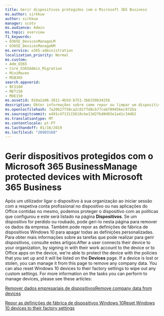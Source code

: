 ```yaml
---
title: Gerir dispositivos protegidos com o Microsoft 365 Business
ms.author: sirkkuw
author: sirkkuw
manager: scotv
ms.audience: Admin
ms.topic: overview
f1_keywords:
- O365E_DevicesManageLM
- O365E_DevicesManageKM
ms.service: o365-administration
localization_priority: Normal
ms.custom:
- Adm_O365
- Core_O365Admin_Migration
- MiniMaven
- MSB365
search.appverid:
- BCS160
- MET150
- MOE150
ms.assetid: 018a2a96-3811-4b5d-b751-3b6330b34256
description: Obter informações sobre como repor ou limpar um dispositivo que é gerido através de políticas de protecção.
ms.openlocfilehash: 7a20627f50ca2c01ffd8cb77cebf89456ec972ba
ms.sourcegitcommit: e491c4713115610cbe13d2fbd0d65e1a41c34d62
ms.translationtype: MT
ms.contentlocale: pt-PT
ms.lasthandoff: 01/16/2019
ms.locfileid: "26983168"
---
```

# <a name="manage-protected-devices-with-microsoft-365-business"></a><span data-ttu-id="5f6ba-103">Gerir dispositivos protegidos com o Microsoft 365 Business</span><span class="sxs-lookup"><span data-stu-id="5f6ba-103">Manage protected devices with Microsoft 365 Business</span></span>

<span data-ttu-id="5f6ba-p101">Após um utilizador ligar o dispositivo à sua organização ao iniciar sessão com a respetiva conta profissional no dispositivo ou nas aplicações do Office contidas no mesmo, podemos proteger o dispositivo com as políticas que configurou e este será listado na página **Dispositivos**. Se um dispositivo for perdido ou roubado, pode geri-lo nesta página para remover os dados da empresa. Também pode repor as definições de fábrica de dispositivos Windows 10 para apagar todas as definições personalizadas. Para obter mais informações sobre as tarefas que pode realizar para gerir dispositivos, consulte estes artigos:</span><span class="sxs-lookup"><span data-stu-id="5f6ba-p101">After a user connects their device to your organization, by signing in with their work account to the device or to Office apps on the device, we're able to protect the device with the policies that you set up and it will be listed on the **Devices** page. If a device is lost or stolen, you can manage it from this page to remove any company data. You can also reset Windows 10 devices to their factory settings to wipe out any custom settings. For more information on the tasks you can perform to manage devices, please see these articles:</span></span> 
  
[<span data-ttu-id="5f6ba-108">Remover dados empresariais de dispositivos</span><span class="sxs-lookup"><span data-stu-id="5f6ba-108">Remove company data from devices</span></span>](remove-company-data.md)
  
[<span data-ttu-id="5f6ba-109">Repor as definições de fábrica de dispositivos Windows 10</span><span class="sxs-lookup"><span data-stu-id="5f6ba-109">Reset Windows 10 devices to their factory settings</span></span>](reset-devices-to-factory-settings.md)
  

